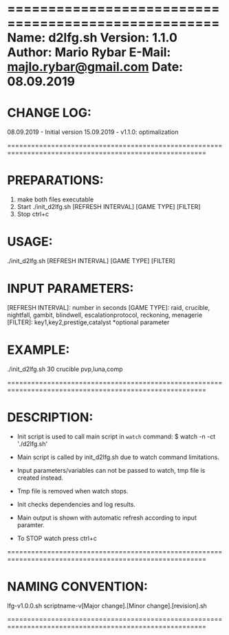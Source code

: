 ====================================================
Name:         d2lfg.sh
Version:      1.1.0
Author:       Mario Rybar
E-Mail:       majlo.rybar@gmail.com
Date:         08.09.2019
====================================================
# CHANGE LOG:
  08.09.2019 - Initial version
  15.09.2019 - v1.1.0: optimalization

========================================================================================================
# PREPARATIONS:
  1. make both files executable
  2. Start ./init_d2lfg.sh [REFRESH INTERVAL] [GAME TYPE] [FILTER]
  3. Stop ctrl+c

# USAGE:
  ./init_d2lfg.sh [REFRESH INTERVAL] [GAME TYPE] [FILTER]

# INPUT PARAMETERS:
  [REFRESH INTERVAL]: number in seconds
         [GAME TYPE]: raid, crucible, nightfall, gambit, blindwell, escalationprotocol, reckoning, menagerie
            [FILTER]: key1,key2,prestige,catalyst   *optional parameter

# EXAMPLE:
  ./init_d2lfg.sh 30 crucible pvp,luna,comp

========================================================================================================
# DESCRIPTION:
  - Init script is used to call main script in `watch` command:
    $ watch -n <refresh interval> -ct './d2lfg.sh'

  - Main script is called by init_d2lfg.sh due to watch command limitations.
  - Input parameters/variables can not be passed to watch, tmp file is created instead.
  - Tmp file is removed when watch stops.
  - Init checks dependencies and log results.
  - Main output is shown with automatic refresh according to input paramter.
  - To STOP watch press ctrl+c

========================================================================================================
# NAMING CONVENTION:
  lfg-v1.0.0.sh
  scriptname-v[Major change].[Minor change].[revision].sh

========================================================================================================
